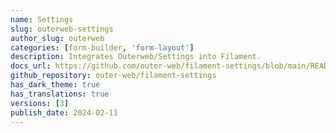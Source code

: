 ```yaml
---
name: Settings
slug: outerweb-settings
author_slug: outerweb
categories: [form-builder, 'form-layout']
description: Integrates Outerweb/Settings into Filament.
docs_url: https://github.com/outer-web/filament-settings/blob/main/README.md
github_repository: outer-web/filament-settings
has_dark_theme: true
has_translations: true
versions: [3]
publish_date: 2024-02-11
---
```

